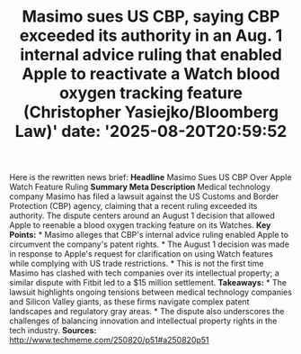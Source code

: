 ﻿---
title: "Masimo sues US CBP, saying CBP exceeded its authority in an Aug. 1 internal advice ruling that enabled Apple to reactivate a Watch blood oxygen tracking feature (Christopher Yasiejko/Bloomberg Law)'
date: '2025-08-20T20:59:52"
category: "Markets"
summary: ""
slug: "masimo sues us cbp saying cbp exceeded its authority in an a"
source_urls:
  - "http://www.techmeme.com/250820/p51#a250820p51"
seo:
  title: "Masimo sues US CBP, saying CBP exceeded its authority in an Aug. 1 internal advice ruling that enabled Apple to reactivate a Watch blood oxygen tracking feature (Christopher Yasiejko/Bloomberg Law) | Hash n Hedge'
  description: '"
  keywords: ["news", "markets", "brief"]
---
Here is the rewritten news brief:  **Headline** Masimo Sues US CBP Over Apple Watch Feature Ruling  **Summary Meta Description** Medical technology company Masimo has filed a lawsuit against the US Customs and Border Protection (CBP) agency, claiming that a recent ruling exceeded its authority. The dispute centers around an August 1 decision that allowed Apple to reenable a blood oxygen tracking feature on its Watches.  **Key Points:**  * Masimo alleges that CBP's internal advice ruling enabled Apple to circumvent the company's patent rights. * The August 1 decision was made in response to Apple's request for clarification on using Watch features while complying with US trade restrictions. * This is not the first time Masimo has clashed with tech companies over its intellectual property; a similar dispute with Fitbit led to a $15 million settlement.  **Takeaways:**  * The lawsuit highlights ongoing tensions between medical technology companies and Silicon Valley giants, as these firms navigate complex patent landscapes and regulatory gray areas. * The dispute also underscores the challenges of balancing innovation and intellectual property rights in the tech industry.  **Sources:**  http://www.techmeme.com/250820/p51#a250820p51 
